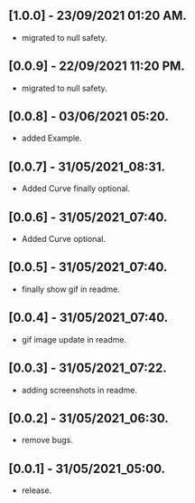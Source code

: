 ## [1.0.0] - 23/09/2021 01:20 AM.

* migrated to null safety.

## [0.0.9] - 22/09/2021 11:20 PM.

* migrated to null safety.

## [0.0.8] - 03/06/2021 05:20.

* added Example.

## [0.0.7] - 31/05/2021_08:31.

* Added Curve finally optional.

## [0.0.6] - 31/05/2021_07:40.

* Added Curve optional.

## [0.0.5] - 31/05/2021_07:40.

* finally show gif in readme.

## [0.0.4] - 31/05/2021_07:40.

* gif image update in readme.

## [0.0.3] - 31/05/2021_07:22.

* adding screenshots in readme.

## [0.0.2] - 31/05/2021_06:30.

* remove bugs.

## [0.0.1] - 31/05/2021_05:00.

* release.


